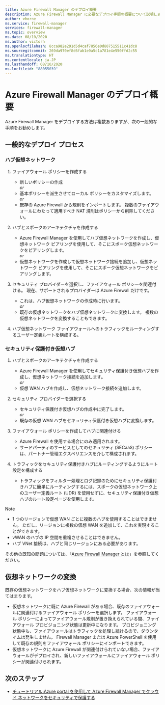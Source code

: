 ```yaml
---
title: Azure Firewall Manager のデプロイ概要
description: Azure Firewall Manager に必要なデプロイ手順の概要について説明します。
author: vhorne
ms.service: firewall-manager
services: firewall-manager
ms.topic: overview
ms.date: 08/10/2020
ms.author: victorh
ms.openlocfilehash: 8cca982e291d5d4caf7856e0d807515511c41dc8
ms.sourcegitcommit: 269da970ef8d6fab1e0a5c1a781e4e550ffd2c55
ms.translationtype: HT
ms.contentlocale: ja-JP
ms.lasthandoff: 08/10/2020
ms.locfileid: "88055039"
---
```

# <a name="azure-firewall-manager-deployment-overview"></a>Azure Firewall Manager のデプロイ概要

Azure Firewall Manager をデプロイする方法は複数ありますが、次の一般的な手順をお勧めします。

## <a name="general-deployment-process"></a>一般的なデプロイ プロセス

### <a name="hub-virtual-networks"></a>ハブ仮想ネットワーク

1.  ファイアウォール ポリシーを作成する

    - 新しいポリシーの作成
<br>*or*<br>
    - 基本ポリシーを派生させてローカル ポリシーをカスタマイズします。
<br>*or*<br>
    - 既存の Azure Firewall から規則をインポートします。 複数のファイアウォールにわたって適用すべき NAT 規則はポリシーから削除してください。
1. ハブとスポークのアーキテクチャを作成する
   - Azure Firewall Manager を使用してハブ仮想ネットワークを作成し、仮想ネットワーク ピアリングを使用して、そこにスポーク仮想ネットワークをピアリングします。
<br>*or*<br>
    - 仮想ネットワークを作成して仮想ネットワーク接続を追加し、仮想ネットワーク ピアリングを使用して、そこにスポーク仮想ネットワークをピアリングします。

3. セキュリティ プロバイダーを選択し、ファイアウォール ポリシーを関連付ける。 現在、サポートされるプロバイダーは Azure Firewall だけです。

   - これは、ハブ仮想ネットワークの作成時に行います。
<br>*or*<br>
    - 既存の仮想ネットワークをハブ仮想ネットワークに変換します。 複数の仮想ネットワークを変換することもできます。

4. ハブ仮想ネットワーク ファイアウォールへのトラフィックをルーティングするユーザー定義ルートを構成する。


### <a name="secured-virtual-hubs"></a>セキュリティ保護付き仮想ハブ

1. ハブとスポークのアーキテクチャを作成する

   - Azure Firewall Manager を使用してセキュリティ保護付き仮想ハブを作成し、仮想ネットワーク接続を追加します。<br>*or*<br>
   - 仮想 WAN ハブを作成し、仮想ネットワーク接続を追加します。
2. セキュリティ プロバイダーを選択する

   - セキュリティ保護付き仮想ハブの作成中に完了します。<br>*or*<br>
   - 既存の仮想 WAN ハブをセキュリティ保護付き仮想ハブに変換します。
3. ファイアウォール ポリシーを作成してハブに関連付ける

   - Azure Firewall を使用する場合にのみ適用されます。
   - サードパーティのサービスとしてのセキュリティ (SECaaS) ポリシーは、パートナー管理エクスペリエンスを介して構成されます。
4. トラフィックをセキュリティ保護付きハブにルーティングするようにルート設定を構成する

   - トラフィックをフィルター処理とログ記録のためにセキュリティ保護付きハブに簡単にルーティングするには、スポークの仮想ネットワーク上のユーザー定義ルート (UDR) を使用せずに、セキュリティ保護付き仮想ハブのルート設定ページを使用します。

> [!NOTE]
> - 1 つのリージョンで仮想 WAN ごとに複数のハブを使用することはできません。 ただし、リージョンに複数の仮想 WAN を追加して、これを実現することができます。
> - vWAN のハブの IP 空間を重複させることはできません。
> - ハブ VNet 接続は、ハブと同じリージョンにある必要があります。
>
> その他の既知の問題については、「[Azure Firewall Manager とは](overview.md#known-issues)」を参照してください。

## <a name="convert-virtual-networks"></a>仮想ネットワークの変換

既存の仮想ネットワークをハブ仮想ネットワークに変換する場合、次の情報が当てはまります。

- 仮想ネットワークに既に Azure Firewall がある場合、既存のファイアウォールに関連付けるファイアウォール ポリシーを選択します。 ファイアウォール ポリシーによってファイアウォール規則が置き換えられている間、ファイアウォール プロビジョニング状態は更新中になります。 プロビジョニング状態中も、ファイアウォールはトラフィックを処理し続けるので、ダウンタイムは発生しません。 Firewall Manager または Azure PowerShell を使用して既存の規則をファイアウォール ポリシーにインポートできます。
- 仮想ネットワークに Azure Firewall が関連付けられていない場合、ファイアウォールがデプロイされ、新しいファイアウォールにファイアウォール ポリシーが関連付けられます。

## <a name="next-steps"></a>次のステップ

- [チュートリアル:Azure portal を使用して Azure Firewall Manager でクラウド ネットワークをセキュリティで保護する](secure-cloud-network.md)